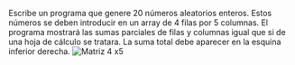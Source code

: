 Escribe un programa que genere 20 números aleatorios enteros. Estos números se deben introducir en un array de 4 filas por 5 columnas. El programa mostrará las sumas parciales de filas y columnas igual que si de una hoja de cálculo se tratara. La suma total debe aparecer en la esquina inferior derecha.
![Matriz 4 x5 ](https://user-images.githubusercontent.com/85589346/216463785-4c0327d4-7428-4cd3-84d8-ac1b39003982.jpeg)

